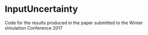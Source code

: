 # InputUncertainty
Code for the results produced in the paper submitted to the Winter sImulation Conference 2017
